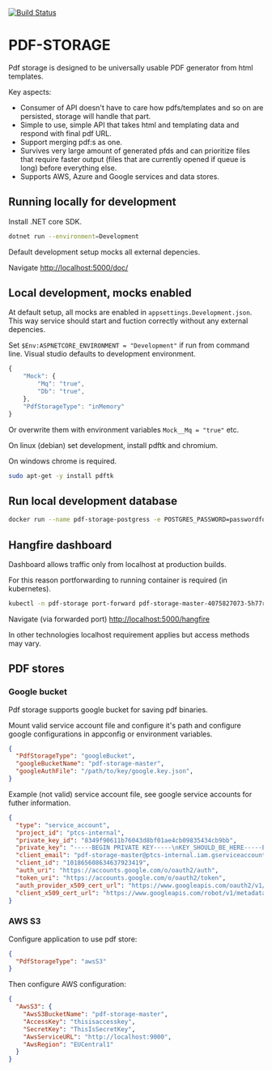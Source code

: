 [![Build Status](https://jenkins.protacon.cloud/buildStatus/icon?job=www.github.com/pdf-storage/master)](https://jenkins.protacon.cloud/job/www.github.com/job/pdf-storage/job/master/)

# PDF-STORAGE

Pdf storage is designed to be universally usable PDF generator from html templates.

Key aspects:

- Consumer of API doesn't have to care how pdfs/templates and so on are persisted,
  storage will handle that part.
- Simple to use, simple API that takes html and templating data and respond with
  final pdf URL.
- Support merging pdf:s as one.
- Survives very large amount of generated pfds and can prioritize files that require
  faster output (files that are currently opened if queue is long) before everything else.
- Supports AWS, Azure and Google services and data stores.

## Running locally for development

Install .NET core SDK.

```bash
dotnet run --environment=Development
```

Default development setup mocks all external depencies.

Navigate [http://localhost:5000/doc/](http://localhost:5000/doc/)

## Local development, mocks enabled

At default setup, all mocks are enabled in `appsettings.Development.json`. This way service should start and fuction correctly without any external depencies.

Set `$Env:ASPNETCORE_ENVIRONMENT = "Development"` if run from command line. Visual studio defaults to development environment.

```js
{
	"Mock": {
		"Mq": "true",
		"Db": "true",
	},
	"PdfStorageType": "inMemory"
}
```

Or overwrite them with environment variables `Mock__Mq = "true"` etc.

On linux (debian) set development, install pdftk and chromium.

On windows chrome is required.

```bash
sudo apt-get -y install pdftk
```

## Run local development database

```bash
docker run --name pdf-storage-postgress -e POSTGRES_PASSWORD=passwordfortesting -it -p 5432:5432 postgres
```

## Hangfire dashboard

Dashboard allows traffic only from localhost at production builds.

For this reason portforwarding to running container is required (in kubernetes).

```bash
kubectl -n pdf-storage port-forward pdf-storage-master-4075827073-5h77r 5000
```

Navigate (via forwarded port) [http://localhost:5000/hangfire](http://localhost:5000/hangfire)

In other technologies localhost requirement applies but access methods may vary.

## PDF stores

### Google bucket

Pdf storage supports google bucket for saving pdf binaries.

Mount valid service account file and configure it's path and configure google configurations in appconfig or environment variables.

```json
{
  "PdfStorageType": "googleBucket",
  "googleBucketName": "pdf-storage-master",
  "googleAuthFile": "/path/to/key/google.key.json",
}
```

Example (not valid) service account file, see google service accounts for futher information.

```json
{
  "type": "service_account",
  "project_id": "ptcs-internal",
  "private_key_id": "8349f90611b76043d8bf01ae4cb09835434cb9bb",
  "private_key": "-----BEGIN PRIVATE KEY-----\nKEY_SHOULD_BE_HERE-----END PRIVATE KEY-----\n",
  "client_email": "pdf-storage-master@ptcs-internal.iam.gserviceaccount.com",
  "client_id": "101865608634637923419",
  "auth_uri": "https://accounts.google.com/o/oauth2/auth",
  "token_uri": "https://accounts.google.com/o/oauth2/token",
  "auth_provider_x509_cert_url": "https://www.googleapis.com/oauth2/v1/certs",
  "client_x509_cert_url": "https://www.googleapis.com/robot/v1/metadata/x509/pdf-storage-master%40ptcs-internal.iam.gserviceaccount.com"
}
```

### AWS S3

Configure application to use pdf store:

```json
{
  "PdfStorageType": "awsS3"
}
```

Then configure AWS configuration:

```json
{
  "AwsS3": {
    "AwsS3BucketName": "pdf-storage-master",
    "AccessKey": "thisisaccesskey",
    "SecretKey": "ThisIsSecretKey",
    "AwsServiceURL": "http://localhost:9000",
    "AwsRegion": "EUCentral1"
  }
}
```